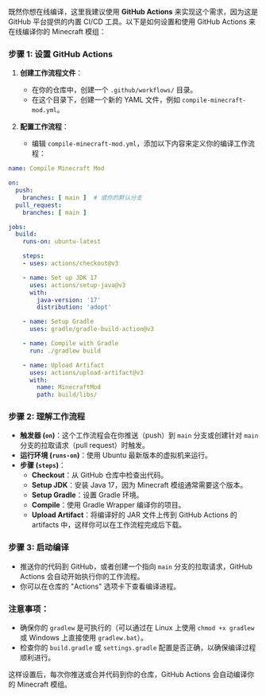 既然你想在线编译，这里我建议使用 **GitHub Actions** 来实现这个需求，因为这是 GitHub 平台提供的内置 CI/CD 工具。以下是如何设置和使用 GitHub Actions 来在线编译你的 Minecraft 模组：

### 步骤 1: 设置 GitHub Actions

1. **创建工作流程文件**：
   - 在你的仓库中，创建一个 `.github/workflows/` 目录。
   - 在这个目录下，创建一个新的 YAML 文件，例如 `compile-minecraft-mod.yml`。

2. **配置工作流程**：
   - 编辑 `compile-minecraft-mod.yml`，添加以下内容来定义你的编译工作流程：

```yaml
name: Compile Minecraft Mod

on:
  push:
    branches: [ main ]  # 或你的默认分支
  pull_request:
    branches: [ main ]

jobs:
  build:
    runs-on: ubuntu-latest

    steps:
    - uses: actions/checkout@v3

    - name: Set up JDK 17
      uses: actions/setup-java@v3
      with:
        java-version: '17'
        distribution: 'adopt'

    - name: Setup Gradle
      uses: gradle/gradle-build-action@v3

    - name: Compile with Gradle
      run: ./gradlew build

    - name: Upload Artifact
      uses: actions/upload-artifact@v3
      with:
        name: MinecraftMod
        path: build/libs/
```

### 步骤 2: 理解工作流程

- **触发器 (`on`)**：这个工作流程会在你推送（push）到 `main` 分支或创建针对 `main` 分支的拉取请求（pull request）时触发。
- **运行环境 (`runs-on`)**：使用 Ubuntu 最新版本的虚拟机来运行。
- **步骤 (`steps`)**：
  - **Checkout**：从 GitHub 仓库中检查出代码。
  - **Setup JDK**：安装 Java 17，因为 Minecraft 模组通常需要这个版本。
  - **Setup Gradle**：设置 Gradle 环境。
  - **Compile**：使用 Gradle Wrapper 编译你的项目。
  - **Upload Artifact**：将编译好的 JAR 文件上传到 GitHub Actions 的 artifacts 中，这样你可以在工作流程完成后下载。

### 步骤 3: 启动编译

- 推送你的代码到 GitHub，或者创建一个指向 `main` 分支的拉取请求，GitHub Actions 会自动开始执行你的工作流程。
- 你可以在仓库的 "Actions" 选项卡下查看编译进程。

### 注意事项：

- 确保你的 `gradlew` 是可执行的（可以通过在 Linux 上使用 `chmod +x gradlew` 或 Windows 上直接使用 `gradlew.bat`）。
- 检查你的 `build.gradle` 或 `settings.gradle` 配置是否正确，以确保编译过程顺利进行。

这样设置后，每次你推送或合并代码到你的仓库，GitHub Actions 会自动编译你的 Minecraft 模组。
